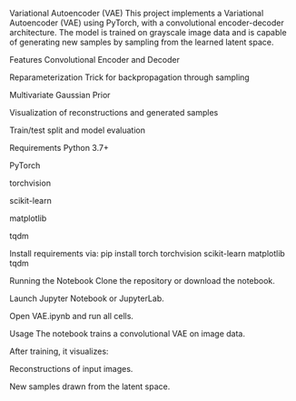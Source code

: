 Variational Autoencoder (VAE)
This project implements a Variational Autoencoder (VAE) using PyTorch, with a convolutional encoder-decoder architecture. The model is trained on grayscale image data and is capable of generating new samples by sampling from the learned latent space.

Features
Convolutional Encoder and Decoder

Reparameterization Trick for backpropagation through sampling

Multivariate Gaussian Prior

Visualization of reconstructions and generated samples

Train/test split and model evaluation

Requirements
Python 3.7+

PyTorch

torchvision

scikit-learn

matplotlib

tqdm

Install requirements via:
pip install torch torchvision scikit-learn matplotlib tqdm

Running the Notebook
Clone the repository or download the notebook.

Launch Jupyter Notebook or JupyterLab.

Open VAE.ipynb and run all cells.

Usage
The notebook trains a convolutional VAE on image data.

After training, it visualizes:

Reconstructions of input images.

New samples drawn from the latent space.
